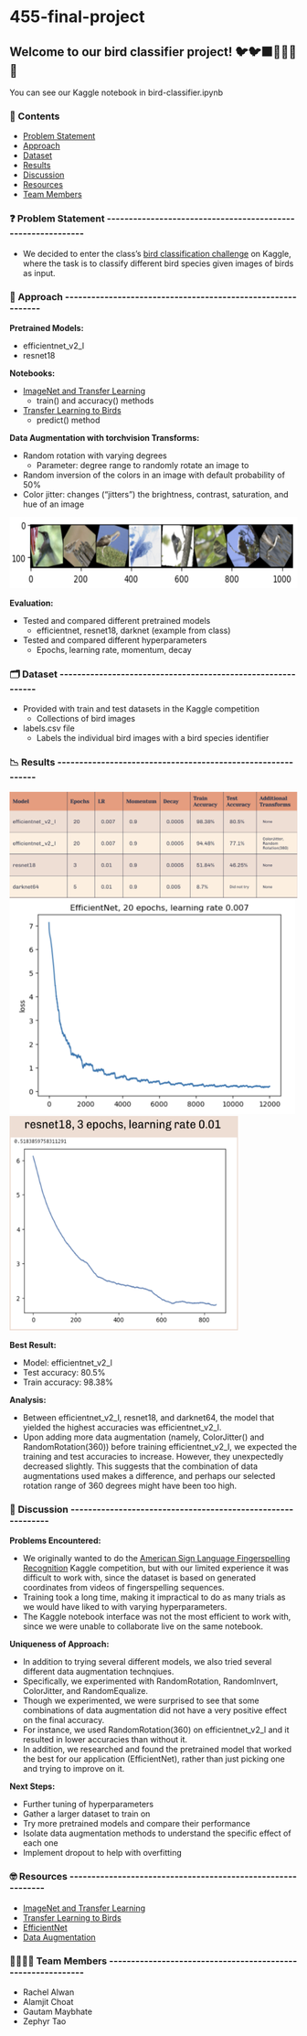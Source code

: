 # 455-final-project

## Welcome to our bird classifier project! 🐦🐦‍⬛🐥🦆🦅🦉

You can see our Kaggle notebook in bird-classifier.ipynb

### 📝 Contents
* [Problem Statement](#problem-statement)
* [Approach](#approach)
* [Dataset](#dataset)
* [Results](#results)
* [Discussion](#discussion)
* [Resources](#resources)
* [Team Members](#team)

### ❓ Problem Statement ------------------------------------------------------------ <a name="problem-statement"></a>
* We decided to enter the class’s [bird classification challenge](https://www.kaggle.com/competitions/birds23sp) on Kaggle, where the task is to classify different bird species given images of birds as input.

### 🤔 Approach ------------------------------------------------------------ <a name="approach"></a>
**Pretrained Models:**
* efficientnet_v2_l
* resnet18

**Notebooks:**
* [ImageNet and Transfer Learning](https://colab.research.google.com/drive/1EBz4feoaUvz-o_yeMI27LEQBkvrXNc_4?usp=sharing)
  * train() and accuracy() methods
* [Transfer Learning to Birds](https://colab.research.google.com/drive/1kHo8VT-onDxbtS3FM77VImG35h_K_Lav?usp=sharing)
  * predict() method

**Data Augmentation with torchvision Transforms:**
* Random rotation with varying degrees
  * Parameter: degree range to randomly rotate an image to
* Random inversion of the colors in an image with default probability of 50%
* Color jitter: changes (“jitters”) the brightness, contrast, saturation, and hue of an image

<img src="./random-rotations.png" alt="Alt Text" width="700" height="125">

**Evaluation:**
* Tested and compared different pretrained models
  * efficientnet, resnet18, darknet (example from class)
* Tested and compared different hyperparameters
  * Epochs, learning rate, momentum, decay

### 🗂 Dataset ------------------------------------------------------------ <a name="dataset"></a>
* Provided with train and test datasets in the Kaggle competition
  * Collections of bird images
* labels.csv file
  * Labels the individual bird images with a bird species identifier

### 📉 Results ------------------------------------------------------------ <a name="results"></a>
![Results](./results-table.png)
<img src="./efficientnet-plot.png" alt="Alt Text" width="500" height="375">
<img src="./resnet-plot.png" alt="Alt Text" width="400" height="375">

**Best Result:**
* Model: efficientnet_v2_l
* Test accuracy: 80.5%
* Train accuracy: 98.38%

**Analysis:**
* Between efficientnet_v2_l, resnet18, and darknet64, the model that yielded the highest accuracies was efficientnet_v2_l.
* Upon adding more data augmentation (namely, ColorJitter() and RandomRotation(360)) before training efficientnet_v2_l, we expected the training and test accuracies to increase. However, they unexpectedly decreased slightly. This suggests that the combination of data augmentations used makes a difference, and perhaps our selected rotation range of 360 degrees might have been too high.

### 📝 Discussion ------------------------------------------------------------ <a name="discussion"></a>
**Problems Encountered:**
* We originally wanted to do the [American Sign Language Fingerspelling Recognition](https://www.kaggle.com/competitions/asl-fingerspelling/overview) Kaggle competition, but with our limited experience it was difficult to work with, since the dataset is based on generated coordinates from videos of fingerspelling sequences.
* Training took a long time, making it impractical to do as many trials as we would have liked to with varying hyperparameters.
* The Kaggle notebook interface was not the most efficient to work with, since we were unable to collaborate live on the same notebook.

**Uniqueness of Approach:**
* In addition to trying several different models, we also tried several different data augmentation technqiues.
* Specifically, we experimented with RandomRotation, RandomInvert, ColorJitter, and RandomEqualize.
* Though we experimented, we were surprised to see that some combinations of data augmentation did not have a very positive effect on the final accuracy.
 * For instance, we used RandomRotation(360) on efficientnet_v2_l and it resulted in lower accuracies than without it.
* In addition, we researched and found the pretrained model that worked the best for our application (EfficientNet), rather than just picking one and trying to improve on it.

**Next Steps:**
* Further tuning of hyperparameters
* Gather a larger dataset to train on
* Try more pretrained models and compare their performance
* Isolate data augmentation methods to understand the specific effect of each one
* Implement dropout to help with overfitting

### 🤓 Resources ------------------------------------------------------------ <a name="resources"></a>
* [ImageNet and Transfer Learning](https://colab.research.google.com/drive/1EBz4feoaUvz-o_yeMI27LEQBkvrXNc_4?usp=sharing)
* [Transfer Learning to Birds](https://colab.research.google.com/drive/1kHo8VT-onDxbtS3FM77VImG35h_K_Lav?usp=sharing)
* [EfficientNet](https://pytorch.org/hub/nvidia_deeplearningexamples_efficientnet/)
* [Data Augmentation](https://pytorch.org/vision/stable/transforms.html)

### 👩‍💻👨‍💻 Team Members ------------------------------------------------------------ <a name="team"></a>
* Rachel Alwan
* Alamjit Choat
* Gautam Maybhate
* Zephyr Tao


